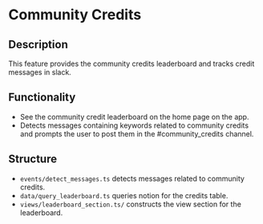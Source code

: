 # Community Credits

## Description

This feature provides the community credits leaderboard and tracks credit messages in slack.

## Functionality

- See the community credit leaderboard on the home page on the app.
- Detects messages containing keywords related to community credits and prompts the user to post them in the #community_credits channel.

## Structure

- `events/detect_messages.ts` detects messages related to community credits.
- `data/query_leaderboard.ts` queries notion for the credits table.
- `views/leaderboard_section.ts/` constructs the view section for the leaderboard.
